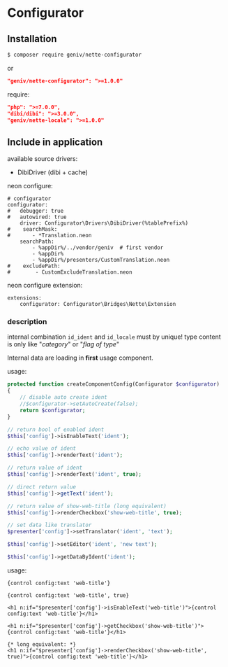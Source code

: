 Configurator
============

Installation
------------

```sh
$ composer require geniv/nette-configurator
```
or
```json
"geniv/nette-configurator": ">=1.0.0"
```

require:
```json
"php": ">=7.0.0",
"dibi/dibi": ">=3.0.0",
"geniv/nette-locale": ">=1.0.0"
```

Include in application
----------------------

available source drivers:
- DibiDriver (dibi + cache)

neon configure:
```neon
# configurator
configurator:
#   debugger: true
#   autowired: true
    driver: Configurator\Drivers\DibiDriver(%tablePrefix%)
#    searchMask: 
#       - *Translation.neon
    searchPath:
        - %appDir%/../vendor/geniv  # first vendor
        - %appDir%
        - %appDir%/presenters/CustomTranslation.neon
#    excludePath:
#        - CustomExcludeTranslation.neon
```

neon configure extension:
```neon
extensions:
    configurator: Configurator\Bridges\Nette\Extension
```

### description
internal combination `id_ident` and `id_locale` must by unique! type content is only like "_category_" or "_flag of type_"

Internal data are loading in **first** usage component.

usage:
```php
protected function createComponentConfig(Configurator $configurator)
{
    // disable auto create ident
    //$configurator->setAutoCreate(false);
    return $configurator;
}
```

```php
// return bool of enabled ident
$this['config']->isEnableText('ident');

// echo value of ident
$this['config']->renderText('ident');

// return value of ident
$this['config']->renderText('ident', true);

// direct return value
$this['config']->getText('ident');

// return value of show-web-title (long equivalent)
$this['config']->renderCheckbox('show-web-title', true);

// set data like translator
$presenter['config']->setTranslator('ident', 'text');

$this['config']->setEditor('ident', 'new text');

$this['config']->getDataByIdent('ident');
```

usage:
```latte
{control config:text 'web-title'}

{control config:text 'web-title', true}

<h1 n:if="$presenter['config']->isEnableText('web-title')">{control config:text 'web-title'}</h1>

<h1 n:if="$presenter['config']->getCheckbox('show-web-title')">{control config:text 'web-title'}</h1>

{* long equivalent: *}
<h1 n:if="$presenter['config']->renderCheckbox('show-web-title', true)">{control config:text 'web-title'}</h1>
```
